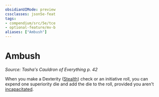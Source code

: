 ```yaml
---
obsidianUIMode: preview
cssclasses: json5e-feat
tags:
- compendium/src/5e/tce
- optional-feature/mv-b
aliases: ["Ambush"]
---
```

# Ambush
*Source: Tasha's Cauldron of Everything p. 42*  

When you make a Dexterity ([Stealth](../../5e-rules/skills.md##Stealth)) check or an initiative roll, you can expend one superiority die and add the die to the roll, provided you aren't [incapacitated](../../5e-rules/conditions.md##incapacitated).